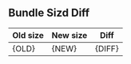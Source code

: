## Bundle Sizd Diff

| Old size | New size | Diff   |
| -------- | -------- | ------ |
| {OLD}    | {NEW}    | {DIFF} |

